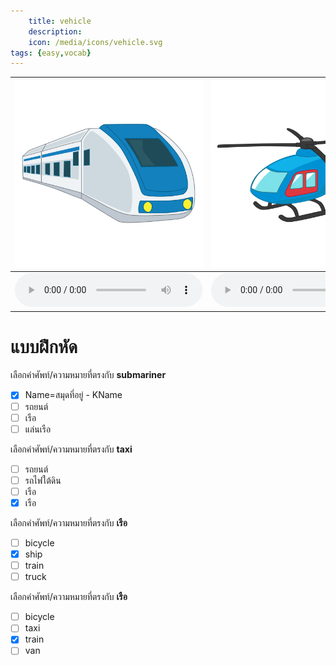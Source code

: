 ```yaml
---
    title: vehicle
    description: 
    icon: /media/icons/vehicle.svg
tags: {easy,vocab}
---
```


<div class="carrousel">

|![](/media/img/vehicle/subway.svg)|![](/media/img/vehicle/helicopter.svg)|![](/media/img/vehicle/van.svg)|![](/media/img/vehicle/motorcycle.svg)|![](/media/img/vehicle/truck.svg)|![](/media/img/vehicle/ship.svg)|![](/media/img/vehicle/tricycle.svg)|![](/media/img/vehicle/bicycle.svg)|![](/media/img/vehicle/spaceship.svg)|![](/media/img/vehicle/bus.svg)|![](/media/img/vehicle/plane.svg)|![](/media/img/vehicle/car.svg)|![](/media/img/vehicle/balloon.svg)|![](/media/img/vehicle/pick-up.svg)|![](/media/img/vehicle/submariner.svg)|![](/media/img/vehicle/train.svg)|![](/media/img/vehicle/boat.svg)|![](/media/img/vehicle/taxi.svg)|![](/media/img/vehicle/sky&#x20;train.svg)|![](/media/img/vehicle/shool&#x20;bus.svg)|![](/media/img/vehicle/sail.svg)|
|-------------------------------|-------------------------------|-------------------------------|-------------------------------|-------------------------------|-------------------------------|-------------------------------|-------------------------------|-------------------------------|-------------------------------|-------------------------------|-------------------------------|-------------------------------|-------------------------------|-------------------------------|-------------------------------|-------------------------------|-------------------------------|-------------------------------|-------------------------------|-------------------------------|
|![](/media/audio/subway.mp3)|![](/media/audio/helicopter.mp3)|![](/media/audio/van.mp3)|![](/media/audio/motorcycle.mp3)|![](/media/audio/truck.mp3)|![](/media/audio/ship.mp3)|![](/media/audio/tricycle.mp3)|![](/media/audio/bicycle.mp3)|![](/media/audio/spaceship.mp3)|![](/media/audio/bus.mp3)|![](/media/audio/plane.mp3)|![](/media/audio/car.mp3)|![](/media/audio/balloon.mp3)|![](/media/audio/pick-up.mp3)|![](/media/audio/submariner.mp3)|![](/media/audio/train.mp3)|![](/media/audio/boat.mp3)|![](/media/audio/taxi.mp3)|![](/media/audio/sky&#x20;train.mp3)|![](/media/audio/shool&#x20;bus.mp3)|![](/media/audio/sail.mp3)|

</div>



# แบบฝึกหัด


 เลือกคำศัพท์/ความหมายที่ตรงกับ **submariner**
 - [x] Name=สมุดที่อยู่ - KName
 - [ ] รถยนต์
 - [ ] เรือ
 - [ ] แล่นเรือ

 เลือกคำศัพท์/ความหมายที่ตรงกับ **taxi**
 - [ ] รถยนต์
 - [ ] รถไฟใต้ดิน
 - [ ] เรือ
 - [x] เรือ

 เลือกคำศัพท์/ความหมายที่ตรงกับ **เรือ**
 - [ ] bicycle
 - [x] ship
 - [ ] train
 - [ ] truck

 เลือกคำศัพท์/ความหมายที่ตรงกับ **เรือ**
 - [ ] bicycle
 - [ ] taxi
 - [x] train
 - [ ] van
